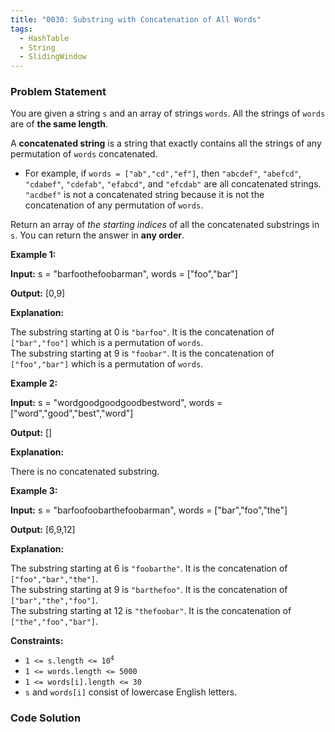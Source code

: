 ```yaml
---
title: "0030: Substring with Concatenation of All Words"
tags:
  - HashTable
  - String
  - SlidingWindow
---
```

### Problem Statement

<p>You are given a string <code>s</code> and an array of strings <code>words</code>. All the strings of <code>words</code> are of <strong>the same length</strong>.</p>

<p>A <strong>concatenated string</strong> is a string that exactly contains all the strings of any permutation of <code>words</code> concatenated.</p>

<ul>
	<li>For example, if <code>words = [&quot;ab&quot;,&quot;cd&quot;,&quot;ef&quot;]</code>, then <code>&quot;abcdef&quot;</code>, <code>&quot;abefcd&quot;</code>, <code>&quot;cdabef&quot;</code>, <code>&quot;cdefab&quot;</code>, <code>&quot;efabcd&quot;</code>, and <code>&quot;efcdab&quot;</code> are all concatenated strings. <code>&quot;acdbef&quot;</code> is not a concatenated string because it is not the concatenation of any permutation of <code>words</code>.</li>
</ul>

<p>Return an array of <em>the starting indices</em> of all the concatenated substrings in <code>s</code>. You can return the answer in <strong>any order</strong>.</p>


<p><strong class="example">Example 1:</strong></p>

<div class="example-block">
<p><strong>Input:</strong> <span class="example-io">s = &quot;barfoothefoobarman&quot;, words = [&quot;foo&quot;,&quot;bar&quot;]</span></p>

<p><strong>Output:</strong> <span class="example-io">[0,9]</span></p>

<p><strong>Explanation:</strong></p>

<p>The substring starting at 0 is <code>&quot;barfoo&quot;</code>. It is the concatenation of <code>[&quot;bar&quot;,&quot;foo&quot;]</code> which is a permutation of <code>words</code>.<br />
The substring starting at 9 is <code>&quot;foobar&quot;</code>. It is the concatenation of <code>[&quot;foo&quot;,&quot;bar&quot;]</code> which is a permutation of <code>words</code>.</p>
</div>

<p><strong class="example">Example 2:</strong></p>

<div class="example-block">
<p><strong>Input:</strong> <span class="example-io">s = &quot;wordgoodgoodgoodbestword&quot;, words = [&quot;word&quot;,&quot;good&quot;,&quot;best&quot;,&quot;word&quot;]</span></p>

<p><strong>Output:</strong> <span class="example-io">[]</span></p>

<p><strong>Explanation:</strong></p>

<p>There is no concatenated substring.</p>
</div>

<p><strong class="example">Example 3:</strong></p>

<div class="example-block">
<p><strong>Input:</strong> <span class="example-io">s = &quot;barfoofoobarthefoobarman&quot;, words = [&quot;bar&quot;,&quot;foo&quot;,&quot;the&quot;]</span></p>

<p><strong>Output:</strong> <span class="example-io">[6,9,12]</span></p>

<p><strong>Explanation:</strong></p>

<p>The substring starting at 6 is <code>&quot;foobarthe&quot;</code>. It is the concatenation of <code>[&quot;foo&quot;,&quot;bar&quot;,&quot;the&quot;]</code>.<br />
The substring starting at 9 is <code>&quot;barthefoo&quot;</code>. It is the concatenation of <code>[&quot;bar&quot;,&quot;the&quot;,&quot;foo&quot;]</code>.<br />
The substring starting at 12 is <code>&quot;thefoobar&quot;</code>. It is the concatenation of <code>[&quot;the&quot;,&quot;foo&quot;,&quot;bar&quot;]</code>.</p>
</div>


<p><strong>Constraints:</strong></p>

<ul>
	<li><code>1 &lt;= s.length &lt;= 10<sup>4</sup></code></li>
	<li><code>1 &lt;= words.length &lt;= 5000</code></li>
	<li><code>1 &lt;= words[i].length &lt;= 30</code></li>
	<li><code>s</code> and <code>words[i]</code> consist of lowercase English letters.</li>
</ul>


### Code Solution

```python

```
